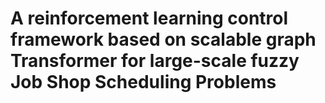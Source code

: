 # A reinforcement learning  control framework based on scalable graph Transformer for large-scale fuzzy Job Shop Scheduling Problems
